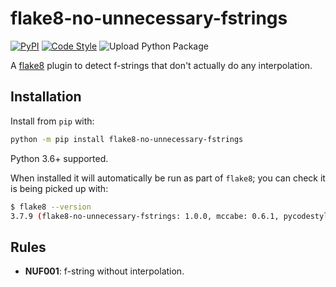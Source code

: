 flake8-no-unnecessary-fstrings
==============================

[![PyPI](https://img.shields.io/pypi/v/flake8-no-unnecessary-fstrings.svg)](https://pypi.python.org/pypi/flake8-no-unnecessary-fstrings)
[![Code Style](https://img.shields.io/badge/code%20style-black-000000.svg)](https://github.com/python/black)
![Upload Python Package](https://github.com/NorthIsUp/flake8-no-unecessary-fstrings/workflows/Upload%20Python%20Package/badge.svg)

A [flake8](https://flake8.readthedocs.io/en/latest/index.html>) plugin to detect
f-strings that don't actually do any interpolation.

Installation
------------

Install from ``pip`` with:

```sh
python -m pip install flake8-no-unnecessary-fstrings
```

Python 3.6+ supported.

When installed it will automatically be run as part of ``flake8``; you can
check it is being picked up with:

```sh
$ flake8 --version
3.7.9 (flake8-no-unnecessary-fstrings: 1.0.0, mccabe: 0.6.1, pycodestyle: 2.5.0, pyflakes: 2.1.1) CPython 3.8.0 on Darwin
```

Rules
-----
- **NUF001**: f-string without interpolation.
